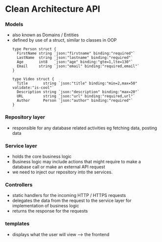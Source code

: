 # Clean Architecture API 

### Models
- also known as Domains / Entities
- defined by use of a struct, similar to classes in OOP
  ```
  type Person struct {
    FirstName string `json:"firstname" binding:"required"`
    LastName  string `json:"lastname" binding:"required"`
    Age       int8   `json:"age" binding:"gte=1,lte=130"`
    Email     string `json:"email" binding:"required,email"`
  }

  type Video struct {
    Title       string `json:"title" binding:"min=2,max=50" validate:"is-cool"`
    Description string `json:"description" binding:"max=20"`
    URL         string `json:"url" binding:"required,url"`
    Author      Person `json:"author" binding:"required"`
  }
  ```
  
### Repository layer
  - responsible for any database related activities eg fetching data, posting data
  
### Service layer
  - holds the core business logic
  - Business logic may include actions that might require to make a database call or make an external API request
  - we need to inject our repository into the services.

### Controllers
- static handlers for the incoming HTTP / HTTPS requests
- delegates the data from the request to the service layer for implementation of business logic
- returns the response for the requests

### templates 
- displays what the user will view --> the frontend

